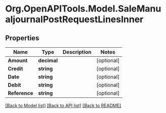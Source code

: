 # Org.OpenAPITools.Model.SaleManualjournalPostRequestLinesInner

## Properties

Name | Type | Description | Notes
------------ | ------------- | ------------- | -------------
**Amount** | **decimal** |  | [optional] 
**Credit** | **string** |  | [optional] 
**Date** | **string** |  | [optional] 
**Debit** | **string** |  | [optional] 
**Reference** | **string** |  | [optional] 

[[Back to Model list]](../README.md#documentation-for-models) [[Back to API list]](../README.md#documentation-for-api-endpoints) [[Back to README]](../README.md)

